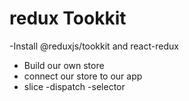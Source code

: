 # redux Tookkit
 -Install @reduxjs/tookkit and react-redux
 - Build our own store 
 - connect our store to our app
 - slice
 -dispatch
 -selector
 